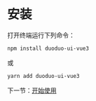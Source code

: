 # 安装

打开终端运行下列命令：

```bash
npm install duoduo-ui-vue3
```

或

```bash
yarn add duoduo-ui-vue3
```

下一节：[开始使用](#/doc/get-started)
